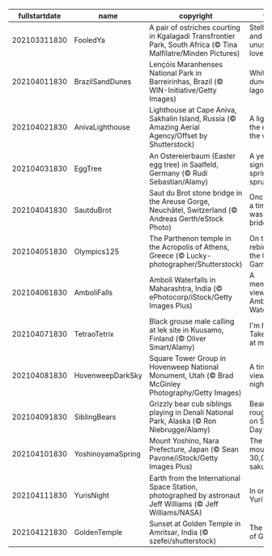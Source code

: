 |fullstartdate|name|copyright|title|image|
|--|--|--|--|--|
202103311830|FooledYa|A pair of ostriches courting in Kgalagadi Transfrontier Park, South Africa (© Tina Malfilatre/Minden Pictures)|Stellar dads and unusual lovers|![](/en-IN/2021/04/202103311830FooledYa.jpg)|
202104011830|BrazilSandDunes|Lençóis Maranhenses National Park in Barreirinhas, Brazil (© WIN-Initiative/Getty Images)|White dunes, blue lagoons|![](/en-IN/2021/04/202104011830BrazilSandDunes.jpg)|
202104021830|AnivaLighthouse|Lighthouse at Cape Aniva, Sakhalin Island, Russia (© Amazing Aerial Agency/Offset by Shutterstock)|A light at the edge of the world|![](/en-IN/2021/04/202104021830AnivaLighthouse.jpg)|
202104031830|EggTree|An Ostereierbaum (Easter egg tree) in Saalfeld, Germany (© Rudi Sebastian/Alamy)|A yearly sign that spring has sprung|![](/en-IN/2021/04/202104031830EggTree.jpg)|
202104041830|SautduBrot|Saut du Brot stone bridge in the Areuse Gorge, Neuchâtel, Switzerland (© Andreas Gerth/eStock Photo)|Once upon a time there was a bridge…|![](/en-IN/2021/04/202104041830SautduBrot.jpg)|
202104051830|Olympics125|The Parthenon temple in the Acropolis of Athens, Greece (© Lucky-photographer/Shutterstock)|On the rebirth of the Olympic Games|![](/en-IN/2021/04/202104051830Olympics125.jpg)|
202104061830|AmboliFalls|Amboli Waterfalls in Maharashtra, India (© ePhotocorp/iStock/Getty Images Plus)|A memerising view of Amboli Waterfalls|![](/en-IN/2021/04/202104061830AmboliFalls.jpg)|
202104071830|TetraoTetrix|Black grouse male calling at lek site in Kuusamo, Finland (© Oliver Smart/Alamy)|I'm here! Take a look at me!|![](/en-IN/2021/04/202104071830TetraoTetrix.jpg)|
202104081830|HovenweepDarkSky|Square Tower Group in Hovenweep National Monument, Utah (© Brad McGinley Photography/Getty Images)|A timeless view of the night sky|![](/en-IN/2021/04/202104081830HovenweepDarkSky.jpg)|
202104091830|SiblingBears|Grizzly bear cub siblings playing in Denali National Park, Alaska (© Ron Niebrugge/Alamy)|Bear cubs roughhouse on Siblings Day|![](/en-IN/2021/04/202104091830SiblingBears.jpg)|
202104101830|YoshinoyamaSpring|Mount Yoshino, Nara Prefecture, Japan (© Sean Pavone/iStock/Getty Images Plus)|The mountain of 30,000 sakura|![](/en-IN/2021/04/202104101830YoshinoyamaSpring.jpg)|
202104111830|YurisNight|Earth from the International Space Station, photographed by astronaut Jeff Williams (© Jeff Williams/NASA)|In orbit for Yuri's Night|![](/en-IN/2021/04/202104111830YurisNight.jpg)|
202104121830|GoldenTemple|Sunset at Golden Temple in Amritsar, India (© szefei/shutterstock)|The abode of God…|![](/en-IN/2021/04/202104121830GoldenTemple.jpg)|
